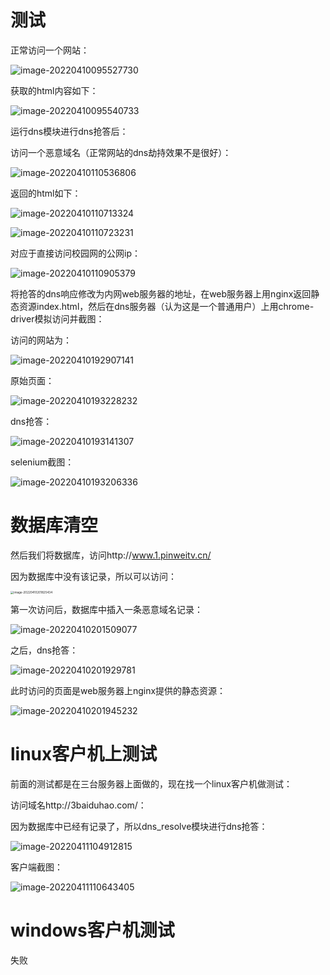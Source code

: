 # 测试

正常访问一个网站：

![image-20220410095527730](https://gitee.com/hit_whr/pic_2.0/raw/main/image-20220410095527730.png)

获取的html内容如下：

![image-20220410095540733](https://gitee.com/hit_whr/pic_2.0/raw/main/image-20220410095540733.png)



运行dns模块进行dns抢答后：

访问一个恶意域名（正常网站的dns劫持效果不是很好）：

![image-20220410110536806](https://gitee.com/hit_whr/pic_2.0/raw/main/image-20220410110536806.png)



返回的html如下：

![image-20220410110713324](https://gitee.com/hit_whr/pic_2.0/raw/main/image-20220410110713324.png)

![image-20220410110723231](https://gitee.com/hit_whr/pic_2.0/raw/main/image-20220410110723231.png)



对应于直接访问校园网的公网ip：

![image-20220410110905379](https://gitee.com/hit_whr/pic_2.0/raw/main/image-20220410110905379.png)



将抢答的dns响应修改为内网web服务器的地址，在web服务器上用nginx返回静态资源index.html，然后在dns服务器（认为这是一个普通用户）上用chrome-driver模拟访问并截图：

访问的网站为：

![image-20220410192907141](https://gitee.com/hit_whr/pic_2.0/raw/main/image-20220410192907141.png)

原始页面：

![image-20220410193228232](https://gitee.com/hit_whr/pic_2.0/raw/main/image-20220410193228232.png)

dns抢答：

![image-20220410193141307](https://gitee.com/hit_whr/pic_2.0/raw/main/image-20220410193141307.png)



selenium截图：

![image-20220410193206336](https://gitee.com/hit_whr/pic_2.0/raw/main/image-20220410193206336.png)



# 数据库清空

然后我们将数据库，访问http://www.1.pinweitv.cn/

因为数据库中没有该记录，所以可以访问：

<img src="https://gitee.com/hit_whr/pic_2.0/raw/main/image-20220410201825434.png" alt="image-20220410201825434" style="zoom:33%;" />



第一次访问后，数据库中插入一条恶意域名记录：

![image-20220410201509077](https://gitee.com/hit_whr/pic_2.0/raw/main/image-20220410201509077.png)



之后，dns抢答：

![image-20220410201929781](https://gitee.com/hit_whr/pic_2.0/raw/main/image-20220410201929781.png)

此时访问的页面是web服务器上nginx提供的静态资源：

![image-20220410201945232](https://gitee.com/hit_whr/pic_2.0/raw/main/image-20220410201945232.png)



# linux客户机上测试

前面的测试都是在三台服务器上面做的，现在找一个linux客户机做测试：

访问域名http://3baiduhao.com/：

因为数据库中已经有记录了，所以dns_resolve模块进行dns抢答：

![image-20220411104912815](https://gitee.com/hit_whr/pic_2.0/raw/main/image-20220411104912815.png)

客户端截图：

![image-20220411110643405](https://gitee.com/hit_whr/pic_2.0/raw/main/image-20220411110643405.png)

# windows客户机测试

失败

